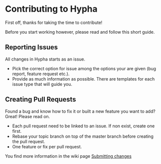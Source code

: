 # Contributing to Hypha

First off, thanks for taking the time to contribute!

Before you start working however, please read and follow this short guide.


## Reporting Issues

All changes in Hypha starts as an issue.

- Pick the correct option for issue among the options your are given (bug report, feature request etc.).
- Provide as much information as possible. There are templates for each issue type that will guide you.


## Creating Pull Requests

Found a bug and know how to fix it or built a new feature you want to add? Great! Please read on.

- Each pull request need to be linked to an issue. If non exist, create one first.
- Rebase your topic branch on top of the master branch before creating the pull
 request.
- One feature or fix per pull request.

You find more information in the wiki page [Submitting changes](https://github.com/OpenTechFund/hypha/wiki/Submitting-changes)
